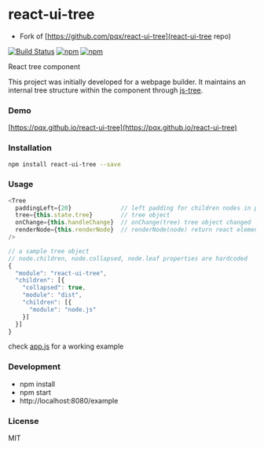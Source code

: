 # react-ui-tree

* Fork of [https://github.com/pqx/react-ui-tree](react-ui-tree repo)

[![Build Status](https://travis-ci.org/pqx/react-ui-tree.svg)](https://travis-ci.org/pqx/react-ui-tree)
[![npm](https://img.shields.io/npm/v/react-ui-tree.svg)](https://www.npmjs.com/package/react-ui-tree)
[![npm](https://img.shields.io/npm/dm/react-ui-tree.svg)](https://www.npmjs.com/package/react-ui-tree)

React tree component

This project was initially developed for a webpage builder. It maintains an
internal tree structure within the component through
[js-tree](https://github.com/wangzuo/js-tree).

### Demo

[https://pqx.github.io/react-ui-tree](https://pqx.github.io/react-ui-tree)

### Installation

```sh
npm install react-ui-tree --save
```

### Usage

```javascript
<Tree
  paddingLeft={20}              // left padding for children nodes in pixels
  tree={this.state.tree}        // tree object
  onChange={this.handleChange}  // onChange(tree) tree object changed
  renderNode={this.renderNode}  // renderNode(node) return react element
/>

// a sample tree object
// node.children, node.collapsed, node.leaf properties are hardcoded
{
  "module": "react-ui-tree",
  "children": [{
    "collapsed": true,
    "module": "dist",
    "children": [{
      "module": "node.js"
    }]
  }]
}
```

check [app.js](https://github.com/pqx/react-ui-tree/blob/master/example/app.js)
for a working example

### Development

* npm install
* npm start
* http://localhost:8080/example

### License

MIT
